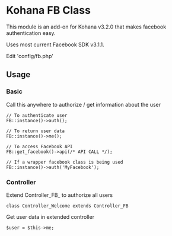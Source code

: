 Kohana FB Class
===

This module is an add-on for Kohana v3.2.0 that makes facebook authentication easy.

Uses most current Facebook SDK v3.1.1.

Edit 'config/fb.php'

Usage
---

### Basic

Call this anywhere to authorize / get information about the user

	// To authenticate user
	FB::instance()->auth();
	
	// To return user data
	FB::instance()->me();
	
	// To access Facebook API
	FB::get_facebook()->api(/* API CALL */);
	
	// If a wrapper facebook class is being used
	FB::instance()->auth('MyFacebook');

### Controller

Extend Controller_FB_ to authorize all users

	class Controller_Welcome extends Controller_FB

Get user data in extended controller

	$user = $this->me;
	